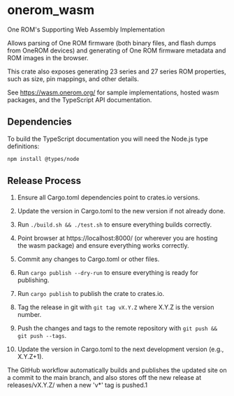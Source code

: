 # onerom_wasm

One ROM's Supporting Web Assembly Implementation

Allows parsing of One ROM firmware (both binary files, and flash dumps from OneROM devices) and generating of One ROM firmware metadata and ROM images in the browser.

This crate also exposes generating 23 series and 27 series ROM properties, such as size, pin mappings, and other details.

See https://wasm.onerom.org/ for sample implementations, hosted wasm packages, and the TypeScript API documentation.

## Dependencies

To build the TypeScript documentation you will need the Node.js type definitions:

```bash
npm install @types/node
```

## Release Process

1. Ensure all Cargo.toml dependencies point to crates.io versions.

2. Update the version in Cargo.toml to the new version if not already done.

3. Run `./build.sh && ./test.sh` to ensure everything builds correctly.

4. Point browser at https://localhost:8000/ (or wherever you are hosting the wasm package) and ensure everything works correctly.

5. Commit any changes to Cargo.toml or other files.

6. Run `cargo publish --dry-run` to ensure everything is ready for publishing.

7. Run `cargo publish` to publish the crate to crates.io.

8. Tag the release in git with `git tag vX.Y.Z` where X.Y.Z is the version number.

9. Push the changes and tags to the remote repository with `git push && git push --tags`.

10. Update the version in Cargo.toml to the next development version (e.g., X.Y.Z+1).

The GitHub workflow automatically builds and publishes the updated site on a commit to the main branch, and also stores off the new release at releases/vX.Y.Z/ when a new 'v*' tag is pushed.1
